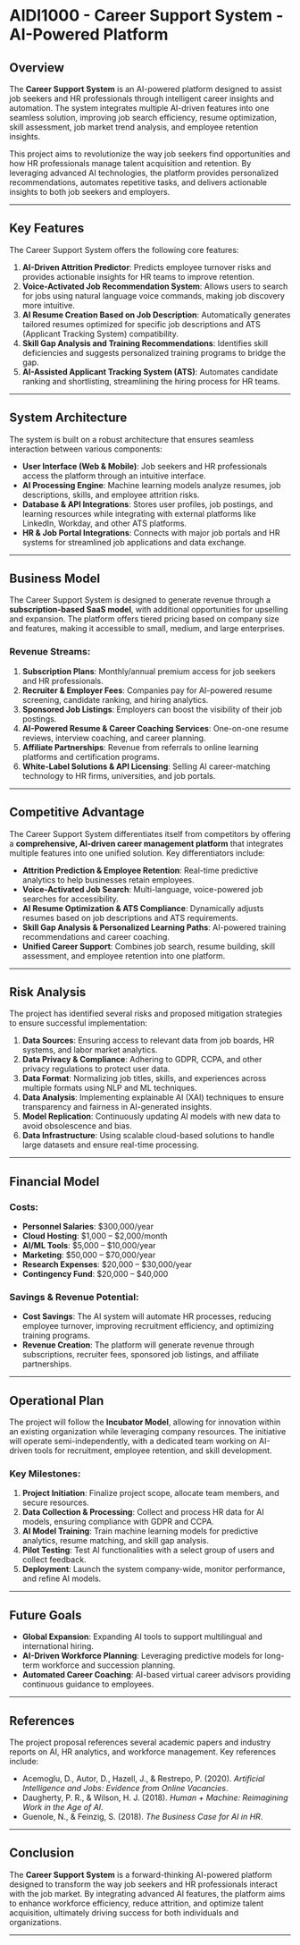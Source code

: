 # AIDI1000 - Career Support System - AI-Powered Platform

## Overview

The **Career Support System** is an AI-powered platform designed to assist job seekers and HR professionals through intelligent career insights and automation. The system integrates multiple AI-driven features into one seamless solution, improving job search efficiency, resume optimization, skill assessment, job market trend analysis, and employee retention insights.

This project aims to revolutionize the way job seekers find opportunities and how HR professionals manage talent acquisition and retention. By leveraging advanced AI technologies, the platform provides personalized recommendations, automates repetitive tasks, and delivers actionable insights to both job seekers and employers.

---

## Key Features

The Career Support System offers the following core features:

1. **AI-Driven Attrition Predictor**: Predicts employee turnover risks and provides actionable insights for HR teams to improve retention.
2. **Voice-Activated Job Recommendation System**: Allows users to search for jobs using natural language voice commands, making job discovery more intuitive.
3. **AI Resume Creation Based on Job Description**: Automatically generates tailored resumes optimized for specific job descriptions and ATS (Applicant Tracking System) compatibility.
4. **Skill Gap Analysis and Training Recommendations**: Identifies skill deficiencies and suggests personalized training programs to bridge the gap.
5. **AI-Assisted Applicant Tracking System (ATS)**: Automates candidate ranking and shortlisting, streamlining the hiring process for HR teams.

---

## System Architecture

The system is built on a robust architecture that ensures seamless interaction between various components:

- **User Interface (Web & Mobile)**: Job seekers and HR professionals access the platform through an intuitive interface.
- **AI Processing Engine**: Machine learning models analyze resumes, job descriptions, skills, and employee attrition risks.
- **Database & API Integrations**: Stores user profiles, job postings, and learning resources while integrating with external platforms like LinkedIn, Workday, and other ATS platforms.
- **HR & Job Portal Integrations**: Connects with major job portals and HR systems for streamlined job applications and data exchange.

---

## Business Model

The Career Support System is designed to generate revenue through a **subscription-based SaaS model**, with additional opportunities for upselling and expansion. The platform offers tiered pricing based on company size and features, making it accessible to small, medium, and large enterprises.

### Revenue Streams:
1. **Subscription Plans**: Monthly/annual premium access for job seekers and HR professionals.
2. **Recruiter & Employer Fees**: Companies pay for AI-powered resume screening, candidate ranking, and hiring analytics.
3. **Sponsored Job Listings**: Employers can boost the visibility of their job postings.
4. **AI-Powered Resume & Career Coaching Services**: One-on-one resume reviews, interview coaching, and career planning.
5. **Affiliate Partnerships**: Revenue from referrals to online learning platforms and certification programs.
6. **White-Label Solutions & API Licensing**: Selling AI career-matching technology to HR firms, universities, and job portals.

---

## Competitive Advantage

The Career Support System differentiates itself from competitors by offering a **comprehensive, AI-driven career management platform** that integrates multiple features into one unified solution. Key differentiators include:

- **Attrition Prediction & Employee Retention**: Real-time predictive analytics to help businesses retain employees.
- **Voice-Activated Job Search**: Multi-language, voice-powered job searches for accessibility.
- **AI Resume Optimization & ATS Compliance**: Dynamically adjusts resumes based on job descriptions and ATS requirements.
- **Skill Gap Analysis & Personalized Learning Paths**: AI-powered training recommendations and career coaching.
- **Unified Career Support**: Combines job search, resume building, skill assessment, and employee retention into one platform.

---

## Risk Analysis

The project has identified several risks and proposed mitigation strategies to ensure successful implementation:

1. **Data Sources**: Ensuring access to relevant data from job boards, HR systems, and labor market analytics.
2. **Data Privacy & Compliance**: Adhering to GDPR, CCPA, and other privacy regulations to protect user data.
3. **Data Format**: Normalizing job titles, skills, and experiences across multiple formats using NLP and ML techniques.
4. **Data Analysis**: Implementing explainable AI (XAI) techniques to ensure transparency and fairness in AI-generated insights.
5. **Model Replication**: Continuously updating AI models with new data to avoid obsolescence and bias.
6. **Data Infrastructure**: Using scalable cloud-based solutions to handle large datasets and ensure real-time processing.

---

## Financial Model

### Costs:
- **Personnel Salaries**: $300,000/year
- **Cloud Hosting**: $1,000 – $2,000/month
- **AI/ML Tools**: $5,000 – $10,000/year
- **Marketing**: $50,000 – $70,000/year
- **Research Expenses**: $20,000 – $30,000/year
- **Contingency Fund**: $20,000 – $40,000

### Savings & Revenue Potential:
- **Cost Savings**: The AI system will automate HR processes, reducing employee turnover, improving recruitment efficiency, and optimizing training programs.
- **Revenue Creation**: The platform will generate revenue through subscriptions, recruiter fees, sponsored job listings, and affiliate partnerships.

---

## Operational Plan

The project will follow the **Incubator Model**, allowing for innovation within an existing organization while leveraging company resources. The initiative will operate semi-independently, with a dedicated team working on AI-driven tools for recruitment, employee retention, and skill development.

### Key Milestones:
1. **Project Initiation**: Finalize project scope, allocate team members, and secure resources.
2. **Data Collection & Processing**: Collect and process HR data for AI models, ensuring compliance with GDPR and CCPA.
3. **AI Model Training**: Train machine learning models for predictive analytics, resume matching, and skill gap analysis.
4. **Pilot Testing**: Test AI functionalities with a select group of users and collect feedback.
5. **Deployment**: Launch the system company-wide, monitor performance, and refine AI models.

---

## Future Goals

- **Global Expansion**: Expanding AI tools to support multilingual and international hiring.
- **AI-Driven Workforce Planning**: Leveraging predictive models for long-term workforce and succession planning.
- **Automated Career Coaching**: AI-based virtual career advisors providing continuous guidance to employees.

---

## References

The project proposal references several academic papers and industry reports on AI, HR analytics, and workforce management. Key references include:

- Acemoglu, D., Autor, D., Hazell, J., & Restrepo, P. (2020). *Artificial Intelligence and Jobs: Evidence from Online Vacancies*.
- Daugherty, P. R., & Wilson, H. J. (2018). *Human + Machine: Reimagining Work in the Age of AI*.
- Guenole, N., & Feinzig, S. (2018). *The Business Case for AI in HR*.

---

## Conclusion

The **Career Support System** is a forward-thinking AI-powered platform designed to transform the way job seekers and HR professionals interact with the job market. By integrating advanced AI features, the platform aims to enhance workforce efficiency, reduce attrition, and optimize talent acquisition, ultimately driving success for both individuals and organizations.

---
